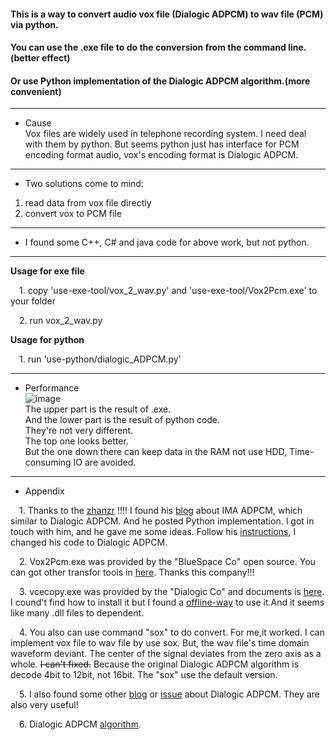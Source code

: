 #### This is a way to convert audio vox file (Dialogic ADPCM) to wav file (PCM) via python.
#### You can use the .exe file to do the conversion from the command line.(better effect)
#### Or use Python implementation of the Dialogic ADPCM algorithm.(more convenient)

---
- Cause                
Vox files are widely used in telephone recording system. I need deal with them by python. But seems python just has interface for PCM encoding format audio, vox's encoding format is Dialogic ADPCM.      

---

- Two solutions come to mind:        
1. read data from vox file directly       
2. convert vox to PCM file        

---

- I found some C++, C# and java code for above work, but not python.       

---
**Usage for exe file**         

&emsp;1. copy 'use-exe-tool/vox_2_wav.py' and 'use-exe-tool/Vox2Pcm.exe' to your folder     

&emsp;2. run vox_2_wav.py      
                  
**Usage for python**    

&emsp;1. run 'use-python/dialogic_ADPCM.py'            

---
- Performance         
![image](http://note.youdao.com/noteshare?id=ea99c70e6811103eccd7e6431e69d214&sub=15F57180671D4CC1844E6AAF04C13489)           
The upper part is the result of .exe.           
And the lower part is the result of python code.      
They're not very different.        
The top one looks better.        
But the one down there can keep data in the RAM not use HDD, Time-consuming IO are avoided.

---
- Appendix    
                  
&emsp;1. Thanks to the [zhanzr](https://github.com/zhanzr) !!!! I found his [blog](http://www.21ic.com/evm/audiolist/201706/724814.htm) about IMA ADPCM, which similar to Dialogic ADPCM. And he posted Python implementation. I got in touch with him, and he gave me some ideas. Follow his [instructions](https://wiki.multimedia.cx/index.php/Dialogic_IMA_ADPCM), I changed his code to Dialogic ADPCM.
                    
&emsp;2. Vox2Pcm.exe was provided by the "BlueSpace Co" open source. You can got other transfor tools in [here](http://www.bluespace.com.cn/koodoo/download_wav2a.html). Thanks this company!!!
                 
&emsp;3. vcecopy.exe was provided by the "Dialogic Co" and documents is [here](https://www.dialogic.com/support/logon.aspx?nextpage=/support/helpweb/helpweb.aspx/3395/supported_sampling_rates_for_input_audio_files_for_vcecopy/). I cound't find how to install it but I found a [offline-way](https://wiki.freepbx.org/plugins/servlet/mobile?contentld=95358484#HowtorunvcecopywithoutafullNaturalAccessinstallation-Introduction) to use it.And it seems like many .dll files to dependent.     
             
&emsp;4. You also can use command "sox" to do convert. For me,it worked. I can implement vox file to wav file by use sox. But, the wav file's time domain waveform deviant. The center of the signal deviates from the zero axis as a whole. ~~I can't fixed.~~ Because the original Dialogic ADPCM algorithm is decode 4bit to 12bit, not 16bit. The "sox" use the default version.        
              
&emsp;5. I also found some other [blog](http://lhari.hu/transcoding-in-freeswitch-from-dialogic-adpcm-to-g711/) or [issue](https://sourceforge.net/p/sox/bugs/274/) about Dialogic ADPCM. They are also very useful!
                  
&emsp;6. Dialogic ADPCM [algorithm](https://www.mp3-tech.org/programmer/docs/adpcm.pdf).

